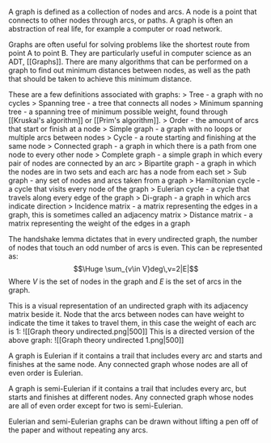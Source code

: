
A graph is defined as a collection of nodes and arcs. A node is a point that connects to other nodes through arcs, or paths. A graph is often an abstraction of real life, for example a computer or road network. 

Graphs are often useful for solving problems like the shortest route from point A to point B. They are particularly useful in computer science as an ADT, [[Graphs]]. There are many algorithms that can be performed on a graph to find out minimum distances between nodes, as well as the path that should be taken to achieve this minimum distance.

These are a few definitions associated with graphs:
\> Tree - a graph with no cycles
\> Spanning tree - a tree that connects all nodes
\> Minimum spanning tree - a spanning tree of minimum possible weight, found through [[Kruskal's algorithm]] or [[Prim's algorithm]].
\> Order - the amount of arcs that start or finish at a node
\> Simple graph - a graph with no loops or multiple arcs between nodes
\> Cycle - a route starting and finishing at the same node
\> Connected graph - a graph in which there is a path from one node to every other node
\> Complete graph - a simple graph in which every pair of nodes are connected by an arc
\> Bipartite graph - a graph in which the nodes are in two sets and each arc has a node from each set
\> Sub graph - any set of nodes and arcs taken from a graph
\> Hamiltonian cycle - a cycle that visits every node of the graph
\> Eulerian cycle - a cycle that travels along every edge of the graph
\> Di-graph - a graph in which arcs indicate direction
\> Incidence matrix - a matrix representing the edges in a graph, this is sometimes called an adjacency matrix
\> Distance matrix - a matrix representing the weight of the edges in a graph

The handshake lemma dictates that in every undirected graph, the number of nodes that touch an odd number of arcs is even. This can be represented as:
$$\Huge \sum_{v\in V}deg\,v=2|E|$$
Where $V$ is the set of nodes in the graph and $E$ is the set of arcs in the graph.

This is a visual representation of an undirected graph with its adjacency matrix beside it. Node that the arcs between nodes can have weight to indicate the time it takes to travel them, in this case the weight of each arc is 1:
![[Graph theory undirected.png|500]]
This is a directed version of the above graph:
![[Graph theory undirected 1.png|500]]

A graph is Eulerian if it contains a trail that includes every arc and starts and finishes at the same node. Any connected graph whose nodes are all of even order is Eulerian.

A graph is semi-Eulerian if it contains a trail that includes every arc, but starts and finishes at different nodes. Any connected graph whose nodes are all of even order except for two is semi-Eulerian. 

Eulerian and semi-Eulerian graphs can be drawn without lifting a pen off of the paper and without repeating any arcs. 